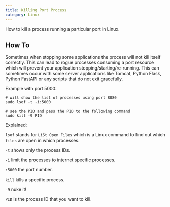 ```yaml
---
title: Killing Port Process
category: Linux
---
```


How to kill a process running a particular port in Linux.

## How To

Sometimes when stopping some applications the process will not kill itself
correctly. This can lead to rogue processes consuming a port resource which will
prevent your application stopping/starting/re-running. This can sometimes occur
with some server applications like Tomcat, Python Flask, Python FastAPI or any
scripts that do not exit gracefully.

Example with port 5000:

```shell
# will show the list of processes using port 8080
sudo lsof -t -i:5000

# see the PID and pass the PID to the following command
sudo kill -9 PID
```

Explained:

`lsof` stands for `LiSt Open Files` which is a Linux command to find out which
`files` are open in which processes.

`-t` shows only the process IDs.

`-i` limit the processes to internet specific processes.

`:5000` the port number.

`kill` kills a specific process.

`-9` nuke it!

`PID` is the process ID that you want to kill.
